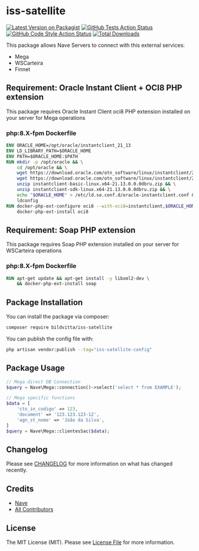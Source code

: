 # iss-satellite

[![Latest Version on Packagist](https://img.shields.io/packagist/v/bildvitta/iss-satellite.svg?style=flat-square)](https://packagist.org/packages/bildvitta/iss-satellite)
[![GitHub Tests Action Status](https://img.shields.io/github/actions/workflow/status/bildvitta/iss-satellite/run-tests.yml?branch=main&label=tests&style=flat-square)](https://github.com/bildvitta/iss-satellite/actions?query=workflow%3Arun-tests+branch%3Amain)
[![GitHub Code Style Action Status](https://img.shields.io/github/actions/workflow/status/bildvitta/iss-satellite/fix-php-code-style-issues.yml?branch=main&label=code%20style&style=flat-square)](https://github.com/bildvitta/iss-satellite/actions?query=workflow%3A"Fix+PHP+code+style+issues"+branch%3Amain)
[![Total Downloads](https://img.shields.io/packagist/dt/bildvitta/iss-satellite.svg?style=flat-square)](https://packagist.org/packages/bildvitta/iss-satellite)

This package allows Nave Servers to connect with this external services:
- Mega
- WSCarteira
- Finnet

## Requirement: Oracle Instant Client + OCI8 PHP extension
This package requires Oracle Instant Client oci8 PHP extension installed on your server for Mega operations
### php:8.X-fpm Dockerfile
```Dockerfile
ENV ORACLE_HOME=/opt/oracle/instantclient_21_13
ENV LD_LIBRARY_PATH=$ORACLE_HOME
ENV PATH=$ORACLE_HOME:$PATH
RUN mkdir -p /opt/oracle && \
    cd /opt/oracle && \
    wget https://download.oracle.com/otn_software/linux/instantclient/2113000/instantclient-basic-linux.x64-21.13.0.0.0dbru.zip && \
    wget https://download.oracle.com/otn_software/linux/instantclient/2113000/instantclient-sdk-linux.x64-21.13.0.0.0dbru.zip && \
    unzip instantclient-basic-linux.x64-21.13.0.0.0dbru.zip && \
    unzip instantclient-sdk-linux.x64-21.13.0.0.0dbru.zip && \
    echo "$ORACLE_HOME" > /etc/ld.so.conf.d/oracle-instantclient.conf && \
    ldconfig
RUN docker-php-ext-configure oci8 --with-oci8=instantclient,$ORACLE_HOME && \
    docker-php-ext-install oci8
```

## Requirement: Soap PHP extension
This package requires Soap PHP extension installed on your server for WSCarteira operations
### php:8.X-fpm Dockerfile
```Dockerfile
RUN apt-get update && apt-get install -y libxml2-dev \
    && docker-php-ext-install soap
```

## Package Installation

You can install the package via composer:

```bash
composer require bildvitta/iss-satellite
```

You can publish the config file with:

```bash
php artisan vendor:publish --tag="iss-satellite-config"
```

## Package Usage

```php
// Mega direct DB Connection
$query = Nave\Mega::connection()->select('select * from EXAMPLE');

// Mega specific functions
$data = [
    'cto_in_codigo' => 123,
    'document' => '123.123.123-12',
    'agn_st_nome' => 'João da Silva',
]
$query = Nave\Mega::clientesSac($data);
```

## Changelog

Please see [CHANGELOG](CHANGELOG.md) for more information on what has changed recently.

## Credits

- [Nave](https://github.com/bildvitta)
- [All Contributors](../../contributors)

## License

The MIT License (MIT). Please see [License File](LICENSE.md) for more information.
